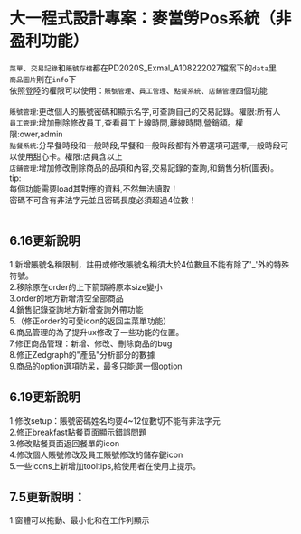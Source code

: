 大一程式設計專案：麥當勞Pos系統（非盈利功能）
==

`菜單`、`交易記錄`和`賬號存檔`都在PD2020S_Exmal_A108222027檔案下的`data`里<br>
`商品圖片`則在`info`下<br>
依照登陸的權限可以使用：`賬號管理`、`員工管理`、`點餐系統`、`店鋪管理`四個功能<br>
<br>
`賬號管理`:更改個人的賬號密碼和顯示名字,可查詢自己的交易記錄。權限:所有人<br>
`員工管理`:增加刪除修改員工,查看員工上線時間,離線時間,營銷額。權限:ower,admin<br>
`點餐系統`:分早餐時段和一般時段,早餐和一般時段都有外帶選項可選擇,一般時段可以使用甜心卡。權限:店員含以上<br>
`店鋪管理`:增加修改刪除商品的品項和內容,交易記錄的查詢,和銷售分析(圖表)。<br>
tip:<br>
每個功能需要load其對應的資料,不然無法讀取！<br>
密碼不可含有非法字元並且密碼長度必須超過4位數！<br>
<br>

6.16更新說明
--
1.新增賬號名稱限制，註冊或修改賬號名稱須大於4位數且不能有除了'_'外的特殊符號。<br>
2.移除原在order的上下箭頭將原本size變小<br>
3.order的地方新增清空全部商品<br>
4.銷售記錄查詢地方新增查詢外帶功能<br>
5.（修正order的可愛icon的返回主菜單功能）<br>
6.商品管理的為了提升ux修改了一些功能的位置。<br>
7.修正商品管理：新增、修改、刪除商品的bug<br>
8.修正Zedgraph的"產品"分析部分的數據<br>
9.商品的option選項防呆，最多只能選一個option <br>

6.19更新說明
--
1.修改setup：賬號密碼姓名均要4~12位數切不能有非法字元<br>
2.修正breakfast點餐頁面顯示錯誤問題<br>
3.修改點餐頁面返回餐單的icon<br>
4.修改個人賬號修改及員工賬號修改的儲存鍵icon<br>
5.一些icons上新增加tooltips,給使用者在使用上提示。<br>

7.5更新說明：
--
1.窗體可以拖動、最小化和在工作列顯示<br>
